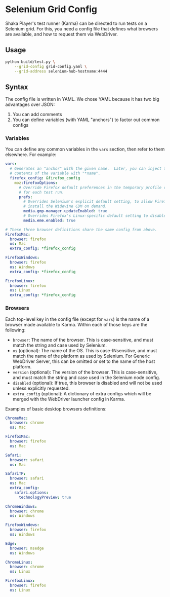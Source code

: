 # Selenium Grid Config

Shaka Player's test runner (Karma) can be directed to run tests on a Selenium
grid.  For this, you need a config file that defines what browsers are
available, and how to request them via WebDriver.

## Usage

```sh
python build/test.py \
    --grid-config grid-config.yaml \
    --grid-address selenium-hub-hostname:4444
```

## Syntax

The config file is written in YAML.  We chose YAML because it has two big
advantages over JSON:

1. You can add comments
2. You can define variables (with YAML "anchors") to factor out common configs

### Variables

You can define any common variables in the `vars` section, then refer to them
elsewhere.  For example:

```yaml
vars:
  # Generates an "anchor" with the given name.  Later, you can inject the
  # contents of the variable with "*name".
  firefox_config: &firefox_config
    moz:firefoxOptions:
      # Override Firefox default preferences in the temporary profile created
      # for each test run.
      prefs:
        # Overrides Selenium's explicit default setting, to allow Firefox to
        # install the Widevine CDM on demand.
        media.gmp-manager.updateEnabled: true
        # Overrides Firefox's Linux-specific default setting to disable DRM.
        media.eme.enabled: true

# These three browser definitions share the same config from above.
FirefoxMac:
  browser: firefox
  os: Mac
  extra_config: *firefox_config

FirefoxWindows:
  browser: firefox
  os: Windows
  extra_config: *firefox_config

FirefoxLinux:
  browser: firefox
  os: Linux
  extra_config: *firefox_config
```

### Browsers

Each top-level key in the config file (except for `vars`) is the name of a
browser made available to Karma.  Within each of those keys are the following:

 - `browser`: The name of the browser.  This is case-sensitive, and must match
       the string and case used by Selenium.
 - `os` (optional): The name of the OS.  This is case-INsensitive, and must
       match the name of the platform as used by Selenium.  For Generic
       WebDriver Server, this can be omitted or set to the name of the host
       platform.
 - `version` (optional): The version of the browser.  This is case-sensitive,
       and must match the string and case used in the Selenium node config.
 - `disabled` (optional): If true, this browser is disabled and will not be
       used unless explicitly requested.
 - `extra_config` (optional): A dictionary of extra configs which will be
       merged with the WebDriver launcher config in Karma.

Examples of basic desktop browsers definitions:

```yaml
ChromeMac:
  browser: chrome
  os: Mac

FirefoxMac:
  browser: firefox
  os: Mac

Safari:
  browser: safari
  os: Mac

SafariTP:
  browser: safari
  os: Mac
  extra_config:
    safari.options:
      technologyPreview: true

ChromeWindows:
  browser: chrome
  os: Windows

FirefoxWindows:
  browser: firefox
  os: Windows

Edge:
  browser: msedge
  os: Windows

ChromeLinux:
  browser: chrome
  os: Linux

FirefoxLinux:
  browser: firefox
  os: Linux
```

